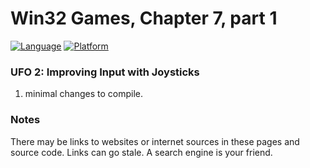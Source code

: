 # Win32 Games, Chapter 7, part 1
[![Language](https://img.shields.io/badge/Language%20-C++-blue.svg)](https://github.com/GeorgePimpleton/Win32-games/)
[![Platform](https://img.shields.io/badge/Platform%20-Win32-blue.svg)](https://github.com/GeorgePimpleton/Win32-games/)
### UFO 2: Improving Input with Joysticks

1. minimal changes to compile.

### Notes
There may be links to websites or internet sources in these pages and source code. Links can go stale. A search engine is your friend.
